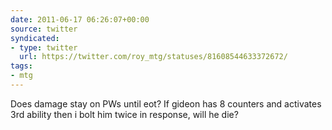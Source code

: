 ```yaml
---
date: 2011-06-17 06:26:07+00:00
source: twitter
syndicated:
- type: twitter
  url: https://twitter.com/roy_mtg/statuses/81608544633372672/
tags:
- mtg
---
```


Does damage stay on PWs until eot? If gideon has 8 counters and activates 3rd ability then i bolt him twice in response, will he die?